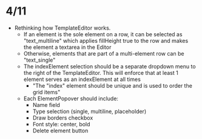 # 4/11
- Rethinking how TemplateEditor works. 
   - If an element is the sole element on a row, it can be selected as "text_multiline" which applies fillHeight true to the row and makes the element a textarea in the Editor
   - Otherwise, elements that are part of a multi-element row can be "text_single"
   - The indexElement selection should be a separate dropdown menu to the right of the TemplateEditor. This will enforce that at least 1 element serves as an indexElement at all times
      - "The "index" element should be unique and is used to order the grid items"
   - Each ElementPopover should include:
      - Name field
      - Type selection (single, multiline, placeholder)
      - Draw borders checkbox
      - Font style: center, bold
      - Delete element button